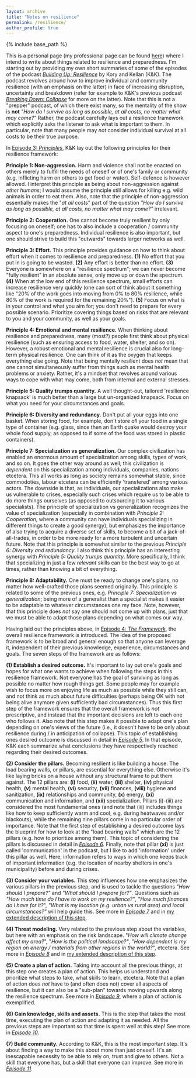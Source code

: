```yaml
---
layout: archive
title: "Notes on resilience"
permalink: /resilience/
author_profile: true
---
```


{% include base_path %}

This is a personal page (my professional page can be found [here](https://aleksispi.github.io/)) where I intend to write about things related to resilience and preparedness. I'm starting out by providing my own short summaries of some of the episodes of the podcast [_Building Up: Resilience_](https://shows.acast.com/building-up-resilience) by Kory and Kellan (K&K). The podcast revolves around how to improve individual and community resilience (with an emphasis on the latter) in face of increasing disruption, uncertainty and breakdown (refer for example to K&K's previous podcast [_Breaking Down: Collapse_](https://collapsepod.buzzsprout.com/) for more on the latter). Note that this is not a "prepper" podcast, of which there exist many, so the mentality of the show is **not** _"How do I survive as long as possible, at all costs, no matter what may come?"_ Rather, the podcast carefully lays out a resilience framework which explicitly asks the listener to ask what is important to them. In particular, note that many people may _not_ consider individual survival at all costs to be their true purpose.

In [Episode 3: _Principles_](https://shows.acast.com/building-up-resilience/episodes/episode-3-principles), K&K lay out the following principles for their resilience framework:

**Principle 1: Non-aggression.** Harm and violence shall not be enacted on others merely to fulfill the needs of oneself or of one's family or community (e.g. inflicting harm on others to get food or water). Self-defence is however allowed. I interpret this principle as being about non-aggression against _other humans_; I would assume the principle still allows for killing e.g. wild animals in order to eat them. Also, note that the principle of non-aggression essentially makes the "_at all costs_" part of the question _"How do I survive as long as possible, at all costs, no matter what may come?"_ irrelevant.

**Principle 2: Cooperation.** One cannot become truly resilient by only focusing on oneself; one has to also include a cooperation / community aspect to one's preparedness. Individual resilience is also important, but one should strive to build this "outwards" towards larger networks as well.

**Principle 3: Effort.** This principle provides guidance on how to think about effort when it comes to resilience and preparedness. **(1)** No effort that you put in is going to be wasted. **(2)** Any effort is better than no effort. **(3)** Everyone is somewhere on a "resilience spectrum"; we can never become "fully resilient" in an absolute sense, only move up or down the spectrum. **(4)** When at the low end of this resilience spectrum, small efforts can increase resilience very quickly (one can sort of think about it something like "20% of the work goes into moving from 0% to 80% resilience, while 80% of the work is required for the remaining 20%"). **(5)** Focus on what is in your control and what you aim for; you don't need to prepare for every possible scenario. Prioritize covering things based on risks that are relevant to you and your community, as well as your goals.

**Principle 4: Emotional and mental resilience.** When thinking about resilience and preparedness, many (most?) people first think about physical resilience (such as ensuring access to food, water, shelter, and so on). However, a robust emotional and mental resilience is crucial also for long-term physical resilience. One can think of it as the oxygen that keeps everything else going. Note that being mentally resilient does _not_ mean that one cannot simultaneously suffer from things such as mental health problems or anxiety. Rather, it's a mindset that revolves around various ways to cope with what may come, both from internal and external stresses.

**Principle 5: Quality trumps quantity.** A well thought-out, tailored 'resilience knapsack' is much better than a large but un-organized knapsack. Focus on what you need for your circumstances and goals. 

**Principle 6: Diversity and redundancy.** Don't put all your eggs into one basket. When storing food, for example, don't store _all_ your food in a single type of container (e.g. glass, since then an Earth quake would destroy your whole food supply, as opposed to if some of the food was stored in plastic containers). 

**Principle 7: Specialization vs generalization.** Our complex civilization has enabled an enormous amount of specialization among skills, types of work, and so on. It goes the other way around as well; this civilization is _dependent_ on this specialization among individuals, companies, nations etcetera. This all works as long as society remains somewhat stable, since commodoties, labour etcetera can be efficiently 'transfered' among various actors. The downside is that, as individuals, our specializations also make us vulnerable to crises, especially such crises which require us to be able to do more things ourselves (as opposed to outsourcing it to various specialists). The principle of specialization vs generalization recognizes the value of specialization (especially in combination with _Principle 2: Cooperation_, where a community can have individuals specializing in different things to create a good synergy), but emphasizes the importance of also trying to acquire a diverse set of skills, to become a bit of a jack-of-all-trades, in order to be more ready for a more turbulent and uncertain future. Note that this principle is somewhat similar to the previous _Principle 6: Diversity and redundancy_. I also think this principle has an interesting synergy with _Principle 5: Quality trumps quantity_. More specifically, I think that specializing in just a few _relevant_ skills can be the best way to go at times, rather than knowing a bit of everything.

**Principle 8: Adaptability.** One must be ready to change one's plans, no matter how well-crafted those plans seemed originally. This principle is related to some of the previous ones, e.g. _Principle 7: Specialization vs generalization_; being more of a generalist than a specialist makes it easier to be adaptable to whatever circumstances one my face. Note, however, that this principle does _not_ say one should not come up with plans, just that we must be able to adapt those plans depending on what comes our way.

Having laid out the principles above, in [Episode 4: _The Framework_](https://shows.acast.com/building-up-resilience/episodes/episode-4-the-framework), the overall resilience framework is introduced. The idea of the proposed framework is to be broad and general enough so that anyone can leverage it, independent of their previous knowledge, experience, circumstances and goals. The seven steps of the framework are as follows:

**(1) Establish a desired outcome.** It's important to lay out one's goals and hopes for what one wants to achieve when following the steps in this resilience framework. Not everyone has the goal of surviving as long as possible no matter how rough things get. Some people may for example wish to focus more on enjoying life as much as possible while they still can, and not think as much about future difficulties (perhaps being OK with not being alive anymore given sufficiently bad circumstances). Thus this first step of the framework ensures that the overall framework is _not_ prescriptive, and instead that the important decisions are left to each one who follows it. Also note that this step makes it possible to adapt one's plan depending on one's views of the future (i.e., it doesn't have to be only about resilience during / in anticipation of collapse). This topic of establishing ones desired outcome is discussed in detail in [_Episode 5_](https://shows.acast.com/building-up-resilience/episodes/episode-5-establish-your-desired-outcome). In that episode, K&K each summarize what conclusions they have respectively reached regarding their desired outcomes.

**(2) Consider the pillars.** Becoming resilient is like building a house. The load bearing walls, or pillars, are essential for everything else. Otherwise it's like laying bricks on a house without any structural frame to put them against. The 12 pillars are: **(i)** food, **(ii)** water, **(iii)** shelter, **(iv)** physical health, **(v)** mental health, **(vi)** security, **(vii)** finances, **(viii)** hygiene and sanitization, **(ix)** relationships and community, **(x)** energy, **(xi)** communication and information, and **(xii)** specialization. Pillars (i)-(iii) are considered the most fundamental ones (and note that (iii) includes things like how to keep sufficiently warm and cool, e.g. during heatwaves and/or blackouts), while the remaining nine pillars come in no particular order of importance. Note that the first step of establishing a desired outcome lays the blueprint for how to look at the "load bearing walls" which are the 12 pillars (e.g. how to prioritize among them). This topic of considering the pillars is discussed in detail in [_Episode 6_](https://shows.acast.com/building-up-resilience/episodes/episode-6-consider-the-pillars). Finally, note that pillar **(xi)** is just called 'communication' in the podcast, but I like to add 'information' under this pillar as well. Here, information refers to ways in which one keeps track of important information (e.g. the location of nearby shelters in one's municipality) before and during crises.

**(3) Consider your variables.** This step influences how one emphasizes the various pillars in the previous step, and is used to tackle the questions _"How should I prepare?"_ and
_"What should I prepare for?"_. Questions such as _"How much time do I have to work on my resilience?"_, _"How much finances do I have for it?_", _"What is my location (e.g. urban vs rural area) and local circumstances?"_ will help guide this. See more in [_Episode 7_](https://shows.acast.com/building-up-resilience/episodes/episode-7-consider-your-variables) and in [my extended description of this step](https://aleksispi.github.io/resilience-variables/).

**(4) Threat modeling.** Very related to the previous step about the variables, but here with an emphasis on the risk landscape. "_How will climate change affect my area?_", "_How is the political landscape?"_, "_How dependent is my region on energy / materials from other regions in the world?_", etcetera. See more in [_Episode 8_](https://shows.acast.com/building-up-resilience/episodes/episode-8-threat-modeling) and in [my extended description of this step](https://aleksispi.github.io/resilience-threats/).

**(5) Create a plan of action.** Taking into account all the previous things, at this step one creates a plan of action. This helps us understand and prioritize what steps to take, what skills to learn, etcetera. Note that a plan of action does _not_ have to (and often does not) cover all aspects of resilience, but it can also be a "sub-plan" towards moving upwards along the
resilience spectrum. See more in [_Episode 9_](https://shows.acast.com/building-up-resilience/episodes/episode-9-plan-of-action), where a plan of action is exemplified.

**(6) Gain knowledge, skills and assets.** This is the step that takes the most time, executing the plan of action and adapting it as needed. All the previous steps are important so that time is spent well at this step! See more in [_Episode 10_](https://shows.acast.com/building-up-resilience/episodes/episode-10-gain-the-skills-knowledge-and-assets).

**(7) Build community.** According to K&K, this is the most important step. It's about finding a way to make this about more than just oneself. It's an inescapable necessity to be able to rely on, trust and give to others. Not a skill that everyone has, but a skill that everyone can improve. See more in [_Episode 11_]([xx](https://shows.acast.com/building-up-resilience/episodes/episode-11-make-it-about-more-than-just-yourself)).

